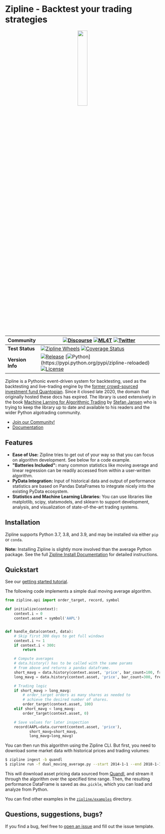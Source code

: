 # Zipline - Backtest your trading strategies

<p align="center">
<a href="https://zipline.ml4trading.io">
<img src="https://i.imgur.com/DDetr8I.png" width="25%">
</a>
</p>

|Community|[![Discourse](https://img.shields.io/discourse/topics?server=https%3A%2F%2Fexchange.ml4trading.io%2F)](https://exchange.ml4trading.io) [![ML4T](https://img.shields.io/badge/Powered%20by-ML4Trading-blue)](https://ml4trading.io) [![Twitter](https://img.shields.io/twitter/follow/ml4trading.svg?style=social)](https://twitter.com/ml4trading)|
|----|----|
|**Test** **Status** | [![Zipline Wheels](https://github.com/stefan-jansen/zipline-reloaded/actions/workflows/build_wheels.yml/badge.svg?branch=2.0.0rc4)](https://github.com/stefan-jansen/zipline-reloaded/actions/workflows/build_wheels.yml) [![Coverage Status](https://coveralls.io/repos/stefan-jansen/zipline-reloaded/badge.svg)](https://coveralls.io/r/stefan-jansen/zipline-reloaded)|
|**Version** **Info**|[![Release](https://img.shields.io/pypi/v/zipline-reloaded.svg?cacheSeconds=2592000)](https://pypi.org/project/zipline-reloaded/) [![Python](https://img.shields.io/pypi/pyversions/zipline-reloaded.svg?cacheSeconds=2592000")](https://pypi.python.org/pypi/zipline-reloaded) [![License](https://img.shields.io/badge/License-Apache%202.0-green.svg)](https://www.apache.org/licenses/LICENSE-2.0.html)|

Zipline is a Pythonic event-driven system for backtesting, used as the backtesting and live-trading engine by the [former crowd-sourced investment fund Quantopian](https://www.bizjournals.com/boston/news/2020/11/10/quantopian-shuts-down-cofounders-head-elsewhere.html). Since it closed late 2020, the domain that originally hosted these docs has expired. The library is used extensively in the book [Machine Larning for Algorithmic Trading](https://ml4trading.io)
by [Stefan Jansen](https://www.linkedin.com/in/applied-ai/) who is trying to keep the library up to date and available to his readers and the wider Python algotrading community.

- [Join our Community!](https://exchange.ml4trading.io)
- [Documentation](https://zipline.ml4ctrading.io)

## Features

- **Ease of Use:** Zipline tries to get out of your way so that you can focus on algorithm development. See below for a code example.
- **"Batteries Included":** many common statistics like moving average and linear regression can be readily accessed from within a user-written algorithm.
- **PyData Integration:** Input of historical data and output of performance statistics are based on Pandas DataFrames to integrate nicely into the existing PyData ecosystem.
- **Statistics and Machine Learning Libraries:** You can use libraries like matplotlib, scipy, statsmodels, and sklearn to support development, analysis, and visualization of state-of-the-art trading systems.

## Installation

Zipline supports Python 3.7, 3.8, and 3.9, and may be installed via either `pip` or `conda`.

**Note:** Installing Zipline is slightly more involved than the average Python package. See the full [Zipline Install Documentation](https://zipline.ml4trading.io/install.html) for detailed instructions.

## Quickstart

See our [getting started tutorial](https://zipline.ml4trading.io/beginner-tutorial).

The following code implements a simple dual moving average algorithm.

```python
from zipline.api import order_target, record, symbol

def initialize(context):
    context.i = 0
    context.asset = symbol('AAPL')


def handle_data(context, data):
    # Skip first 300 days to get full windows
    context.i += 1
    if context.i < 300:
        return

    # Compute averages
    # data.history() has to be called with the same params
    # from above and returns a pandas dataframe.
    short_mavg = data.history(context.asset, 'price', bar_count=100, frequency="1d").mean()
    long_mavg = data.history(context.asset, 'price', bar_count=300, frequency="1d").mean()

    # Trading logic
    if short_mavg > long_mavg:
        # order_target orders as many shares as needed to
        # achieve the desired number of shares.
        order_target(context.asset, 100)
    elif short_mavg < long_mavg:
        order_target(context.asset, 0)

    # Save values for later inspection
    record(AAPL=data.current(context.asset, 'price'),
           short_mavg=short_mavg,
           long_mavg=long_mavg)
```

You can then run this algorithm using the Zipline CLI. But first, you need to download some market data with historical prices and trading volumes:

```bash
$ zipline ingest -b quandl
$ zipline run -f dual_moving_average.py --start 2014-1-1 --end 2018-1-1 -o dma.pickle --no-benchmark
```

This will download asset pricing data sourced from [Quandl](https://www.quandl.com/databases/WIKIP/documentation?anchor=companies), and stream it through the algorithm over the specified time range. Then, the resulting performance DataFrame is saved as `dma.pickle`, which you can load and analyze from Python.

You can find other examples in the [`zipline/examples`](https://github.com/stefan-jansen/zipline-reloaded/tree/main/zipline/examples) directory.

## Questions, suggestions, bugs?

If you find a bug, feel free to [open an issue](https://github.com/stefan-jansen/zipline/issues/new) and fill out the issue template.
